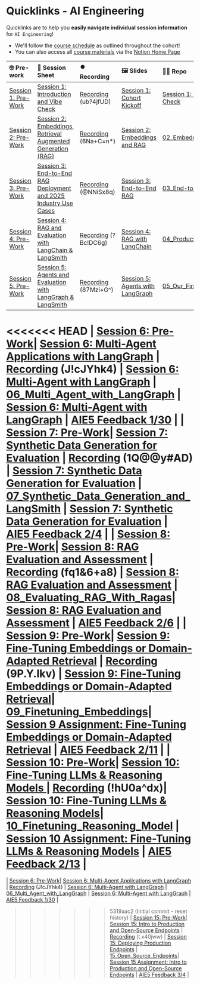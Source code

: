 # Quicklinks - AI Engineering

Quicklinks are to help you **easily navigate individual session information** for `AI Engineering`!  

- We'll follow the [course schedule](https://www.notion.so/The-AI-Engineering-Bootcamp-Cohort-5-Detailed-Schedule-Syllabus-158cd547af3d80039ed3c8f6dfe8be7c?pvs=4#158cd547af3d812a8555cdec981ca126) as outlined throughout the cohort!
- You can also access all [course materials](https://www.notion.so/The-AI-Engineering-Bootcamp-Cohort-5-Home-Page-175cd547af3d80969151ebc75bb1d94a?pvs=4#175cd547af3d8121b8c3ca20c7ce85ca) via the [Notion Home Page](https://www.notion.so/The-AI-Engineering-Bootcamp-Cohort-5-Home-Page-175cd547af3d80969151ebc75bb1d94a)


| 🤓 Pre-work | 📰 Session Sheet | ⏺️ Recording  | 🖼️ Slides     | 👨‍💻 Repo     | 📝 Homework      | 📁 Feedback       |
|:-----------------|:-----------------|:-----------------|:-----------------|:-----------------|:-----------------|:-----------------|
| [Session 1: Pre-Work](https://www.notion.so/The-AI-Engineering-Bootcamp-Cohort-5-Home-Page-175cd547af3d80969151ebc75bb1d94a?pvs=4#175cd547af3d8159907cf0ac05eb9050)| [Session 1: Introduction and Vibe Check](https://www.notion.so/Session-1-Introduction-and-Vibe-Check-177cd547af3d804d9ec7c0266889f947) | [Recording](https://us02web.zoom.us/rec/share/pNtF3s7dsxOnsDxMALes9o1yPSc0PfHr8rS7aVZSsDKqA9RysEhfzEi57ahT0F_R.eOIPyhx8A9e58B57) (ub?4jfUD) | [Session 1: Cohort Kickoff](https://www.canva.com/design/DAGcIeKKtHE/t9TVvikxC3EUetoqY1YoKA/edit?utm_content=DAGcIeKKtHE&utm_campaign=designshare&utm_medium=link2&utm_source=sharebutton) | [Session 1: Introduction and Vibe Check](https://github.com/AI-Maker-Space/AIE5/tree/main/01_Prompt%20Engineering%20and%20Prototyping%20Best%20Practices)| [Session 1 Assignment: Vibe Check](https://forms.gle/4VVx9rGrK9gqcZ8S9)| [AIE5 Feedback 1/14](https://forms.gle/7nfaP5ngje3HDKjV9)
| [Session 2: Pre-Work](https://www.notion.so/Session-2-Embeddings-Retrieval-Augmented-Generation-RAG-177cd547af3d80249224e8bbb97975e8?pvs=4#17bcd547af3d8052a52ff57ed804c10e)| [Session 2: Embeddings, Retrieval Augmented Generation (RAG)](https://www.notion.so/Session-2-Embeddings-Retrieval-Augmented-Generation-RAG-177cd547af3d80249224e8bbb97975e8) | [Recording](https://us02web.zoom.us/rec/share/UREOrwkbTnzfP4Ioje3vkVZ8vwM7aEL9JuEUjsCfAzDmcWQA173yK6vBhgyZdG5v.Fl-Fx1p09lj9a0dp) (6Na+C=n*) | [Session 2: Embeddings and RAG](https://www.canva.com/design/DAGcIaWlD3Y/OVppx6upOv0t0d97oVdacw/view?utm_content=DAGcIaWlD3Y&utm_campaign=designshare&utm_medium=link2&utm_source=uniquelinks&utlId=hd5aef0130e) | [02_Embeddings_and_RAG](https://github.com/AI-Maker-Space/AIE5/tree/main/02_Embeddings_and_RAG)| [Session 2: Embeddings & RAG](https://forms.gle/YaM6t7TTt63UtqCo7) | [AIE5 Feedback 1/16](https://forms.gle/32ndL9bWfJcYUQBJ8) |
| [Session 3: Pre-Work](https://www.notion.so/Session-3-End-to-End-RAG-Deployment-and-2025-Industry-Use-Cases-17bcd547af3d80f6b408ecc4f13dc37c?pvs=4#182cd547af3d80afbb70ec66b60e57e7)| [Session 3: End-to-End RAG Deployment and 2025 Industry Use Cases ](https://www.notion.so/Session-3-End-to-End-RAG-Deployment-and-2025-Industry-Use-Cases-17bcd547af3d80f6b408ecc4f13dc37c) | [Recording](https://us02web.zoom.us/rec/share/z34EifzLj8w-ZIBUyHY5g-zOoLx6uT7Pxll2xuxwHLBY471t7VQzypftjhIpt6Xi.UwCDCtAhWZ8r10GW) (@NNiSx8q) | [Session 3: End-to-End RAG](https://www.canva.com/design/DAGcIb0qWtg/CwUVvMJsSm_5DDoCScNIgw/edit?utm_content=DAGcIb0qWtg&utm_campaign=designshare&utm_medium=link2&utm_source=sharebutton) | [03_End-to-End_RAG](https://github.com/AI-Maker-Space/AIE5/tree/main/03_End-to-End_RAG) | [Session 3: End-to-End RAG](https://docs.google.com/forms/d/e/1FAIpQLSczSym0fvak79vJjGHTxKTtTl52xN-1Q7HnXErYA2iX1A609Q/viewform?usp=sharing) | [AIE5 Feedback 1/21](https://forms.gle/HVmGTLnGUGRzqsoX6) |
| [Session 4: Pre-Work](https://www.notion.so/Session-4-RAG-and-Evaluation-with-LangChain-LangSmith-17bcd547af3d805aa734d01fce1a057e?pvs=4#183cd547af3d8048a602eb915836bef9)| [Session 4: RAG and Evaluation with LangChain & LangSmith](https://www.notion.so/Session-4-RAG-and-Evaluation-with-LangChain-LangSmith-17bcd547af3d805aa734d01fce1a057e) | [Recording](https://us02web.zoom.us/rec/share/K3JiMwGgEmwt9a1NMJ-NDSPEm8OkTbMNVvd0EtiqvYI2lsCjtlxJHree_lJ_pkf1.seCwf2ZRyF0ru0Rb) (?Bc!DC6g)  | [Session 4: RAG with LangChain](https://www.canva.com/design/DAGcIXWQbdg/_h_4Y8AQIB9R5Kl9HmG8xQ/edit?utm_content=DAGcIXWQbdg&utm_campaign=designshare&utm_medium=link2&utm_source=sharebutton) | [04_Production_RAG](https://github.com/AI-Maker-Space/AIE5/tree/main/04_Production_RAG) | [Session 4: RAG with LangChain](https://docs.google.com/forms/d/e/1FAIpQLSeaJqV4RduOdgbUtBPDv63Yk-8HhlHf-C6yWHL4O9rcNDcAgQ/viewform?usp=sharing) | [AIE5 Feedback 1/23](https://forms.gle/pzwREd3RVRgp6D4q9) |
| [Session 5: Pre-Work](https://www.notion.so/Session-5-Agents-and-Evaluation-with-LangGraph-LangSmith-184cd547af3d807096c8ff666a008337?pvs=4#185cd547af3d80fa83afdc37a0668751)| [Session 5: Agents and Evaluation with LangGraph & LangSmith](https://www.notion.so/Session-5-Agents-and-Evaluation-with-LangGraph-LangSmith-184cd547af3d807096c8ff666a008337#185cd547af3d804fa3c7c27128b22936) | [Recording](https://us02web.zoom.us/rec/share/tI6js4yc5QSU_UULat7ULXY0azwKLtvFxVauxAOSpbjBtqVkPMmTrQxEsx1s2rRN.YZW67zTiEIrZbnMK) (87Mzi+G^) | [Session 5: Agents with LangGraph](https://www.canva.com/design/DAGcIdxf5K0/Y-0-K5HSH6D3YmfJQ3potg/edit?utm_content=DAGcIdxf5K0&utm_campaign=designshare&utm_medium=link2&utm_source=sharebutton) | [05_Our_First_Agent_with_LangGraph](https://github.com/AI-Maker-Space/AIE5/tree/main/05_Our_First_Agent_with_LangGraph) | [Session 5: Agents with LangGraph](https://forms.gle/EAjSjZ7C7TEjBKgN6) | [AIE5 Feedback 1/28](https://forms.gle/2MezDhct7BVt4NHo8) |
<<<<<<< HEAD
| [Session 6: Pre-Work](https://www.notion.so/Session-6-Multi-Agent-Applications-with-LangGraph-184cd547af3d808cbcdeeed381559dc8?pvs=4#184cd547af3d81d5b68de91e7aded8ac)| [Session 6: Multi-Agent Applications with LangGraph](https://www.notion.so/Session-6-Multi-Agent-Applications-with-LangGraph-184cd547af3d808cbcdeeed381559dc8) | [Recording](https://us02web.zoom.us/rec/share/lBGI73HPoNMW7MBjvX1CKXcBF3nbZn4h4GfU20HSAkqxFbjl1ND1los5XwXSDfwZ.r5arGZjTYOgxBO4f) (J!cJYhk4) | [Session 6:  Multi-Agent with LangGraph](https://www.canva.com/design/DAGcITD8I_E/0q7OhXagz-AfWNfp5RjDdA/edit?utm_content=DAGcITD8I_E&utm_campaign=designshare&utm_medium=link2&utm_source=sharebutton) | [06_Multi_Agent_with_LangGraph](https://github.com/AI-Maker-Space/AIE5/tree/main/06_Multi_Agent_with_LangGraph) | [Session 6:  Multi-Agent with LangGraph](https://forms.gle/3jF8X3NLTsD8uG4C6) | [AIE5 Feedback 1/30](https://forms.gle/CQpew16p4YKAtXZT6) |
| [Session 7: Pre-Work](https://www.notion.so/Session-7-Synthetic-Data-Generation-for-Evaluation-189cd547af3d8085ab5dc89d7b5c0879?pvs=4#189cd547af3d8103b7f2c5d9a383686a)| [Session 7: Synthetic Data Generation for Evaluation](https://www.notion.so/Session-7-Synthetic-Data-Generation-for-Evaluation-189cd547af3d8085ab5dc89d7b5c0879) |  [Recording](https://us02web.zoom.us/rec/share/rPTLLyth_oyE_7-aXWJoHnxKsg-UPHDrszdw5ny6ng7-l_DuX3M0W86THS2q2n-w.VL8kpsdpEOibmlg0) (1Q@@y#AD) | [Session 7: Synthetic Data Generation for Evaluation](https://www.canva.com/design/DAGcIQhny7k/unM4iPJ1HN83c18xRnnhBQ/edit?utm_content=DAGcIQhny7k&utm_campaign=designshare&utm_medium=link2&utm_source=sharebutton) | [07_Synthetic_Data_Generation_and_LangSmith](https://github.com/AI-Maker-Space/AIE5/tree/main/07_Synthetic_Data_Generation_and_LangSmith) | [Session 7: Synthetic Data Generation for Evaluation](https://forms.gle/erEBQJ3LoBnjFYFX6) | [AIE5 Feedback 2/4](https://forms.gle/E8iXiLwwpPCd49dx8) |
| [Session 8: Pre-Work](https://www.notion.so/Session-8-RAG-Evaluation-and-Assessment-189cd547af3d804bbf68df4ccbf888c3?pvs=4#191cd547af3d80ba9407d06e7c157d69)| [Session 8: RAG Evaluation and Assessment](https://www.notion.so/Session-8-RAG-Evaluation-and-Assessment-189cd547af3d804bbf68df4ccbf888c3) | [Recording](https://us02web.zoom.us/rec/play/cVT6Eb0l8dpgMQpLDg28hx4cmaxWVO6JM9OH1FuHOPwH11T84Q2H_VeQN--kIJMSKyr-Clo70eGIuvZK.mEUdJNs__pPKIYpD?canPlayFromShare=true&from=my_recording&continueMode=true&componentName=rec-play&originRequestUrl=https%3A%2F%2Fus02web.zoom.us%2Frec%2Fshare%2Fl2GgqNwg8PStYdjU7ZCmMmj6UmwgO0no-2YR1FphAt0yamETmsXEjPqn1kCi7VIC.jk1jaGu_zO45kW5H) (fq1&6+a8) | [Session 8: RAG Evaluation and Assessment](https://www.canva.com/design/DAGcISsjP8Y/wArKaK2F3jb5ocBgf91UqA/edit?utm_content=DAGcISsjP8Y&utm_campaign=designshare&utm_medium=link2&utm_source=sharebutton) | [08_Evaluating_RAG_With_Ragas](https://github.com/AI-Maker-Space/AIE5/tree/main/08_Evaluating_RAG_With_Ragas)| [Session 8: RAG Evaluation and Assessment](https://forms.gle/A5zJusphC8DkaKxz7) | [AIE5 Feedback 2/6](https://forms.gle/vB6iMr9sgqmz5A5x5) |
| [Session 9: Pre-Work](https://www.notion.so/Session-9-Fine-Tuning-Embeddings-or-Domain-Adapted-Retrieval-189cd547af3d80e2a20af073060f2c0c?pvs=4#189cd547af3d81048f71c349e2c5ca9d)| [Session 9: Fine-Tuning Embeddings or Domain-Adapted Retrieval](https://www.notion.so/Session-9-Fine-Tuning-Embeddings-or-Domain-Adapted-Retrieval-189cd547af3d80e2a20af073060f2c0c) | [Recording](https://us02web.zoom.us/rec/share/eWW79xYKT51-L-EWPAYEOabirkPjAuV_oyPb-7PeOPc-tdZnIZmv817wdesULUkw.dIVe86Fsaidc0M5h) (9P.Y.Ikv) | [Session 9: Fine-Tuning Embeddings or Domain-Adapted Retrieval](https://www.canva.com/design/DAGe090dCmE/mCfN3RdVz9StXX6ec9U_kg/edit?utm_content=DAGe090dCmE&utm_campaign=designshare&utm_medium=link2&utm_source=sharebutton)| [09_Finetuning_Embeddings](https://github.com/AI-Maker-Space/AIE5/tree/main/09_Finetuning_Embeddings)| [Session 9 Assignment: Fine-Tuning Embeddings or Domain-Adapted Retrieval](https://forms.gle/eYVTYBLdDsV5QK1j8) | [AIE5 Feedback 2/11](https://forms.gle/FgtkahAXGivuZWsV8) |
| [Session 10: Pre-Work](https://www.notion.so/Session-10-Fine-Tuning-LLM-Chat-Models-189cd547af3d80b3b460cdf16ceb212d?pvs=4#189cd547af3d81679890c02cf1812071)| [Session 10: Fine-Tuning LLMs & Reasoning Models ](https://www.notion.so/Session-10-Fine-Tuning-LLM-Chat-Models-189cd547af3d80b3b460cdf16ceb212d) | [Recording](https://us02web.zoom.us/rec/share/WM85q-HkiEMDfHP4j4vXB5dB-f0W9Q39fVWvKNZzqED9HjK89jJMcMNaOUafDDE4.pkaFKBwyFr-ZjzDj) (!hU0a^dx)| [Session 10: Fine-Tuning LLMs & Reasoning Models](https://www.canva.com/design/DAGcIQDgXnI/32F5QSz2_S_8b2ATHjZrBA/edit?utm_content=DAGcIQDgXnI&utm_campaign=designshare&utm_medium=link2&utm_source=sharebutton)| [10_Finetuning_Reasoning_Model](https://github.com/AI-Maker-Space/AIE5/tree/main/10_Finetuning_Reasoning_Model) | [Session 10 Assignment: Fine-Tuning LLMs & Reasoning Models](https://forms.gle/aMDtvaYdbjmtvBuN7)  | [AIE5 Feedback 2/13](https://forms.gle/zQGUnYk5AYfp2v9r9) |
=======
| [Session 6: Pre-Work](https://www.notion.so/Session-6-Multi-Agent-Applications-with-LangGraph-184cd547af3d808cbcdeeed381559dc8?pvs=4#184cd547af3d81d5b68de91e7aded8ac)| [Session 6: Multi-Agent Applications with LangGraph](https://www.notion.so/Session-6-Multi-Agent-Applications-with-LangGraph-184cd547af3d808cbcdeeed381559dc8) | [Recording](https://us02web.zoom.us/rec/share/lBGI73HPoNMW7MBjvX1CKXcBF3nbZn4h4GfU20HSAkqxFbjl1ND1los5XwXSDfwZ.r5arGZjTYOgxBO4f) (J!cJYhk4) | [Session 6:  Multi-Agent with LangGraph](https://www.canva.com/design/DAGcITD8I_E/0q7OhXagz-AfWNfp5RjDdA/edit?utm_content=DAGcITD8I_E&utm_campaign=designshare&utm_medium=link2&utm_source=sharebutton) | [06_Multi_Agent_with_LangGraph](https://github.com/AI-Maker-Space/AIE5/tree/main/06_Multi_Agent_with_LangGraph) | [Session 6:  Multi-Agent with LangGraph](https://forms.gle/3jF8X3NLTsD8uG4C6) | [AIE5 Feedback 1/30](https://forms.gle/CQpew16p4YKAtXZT6) |
>>>>>>> 5319aac2 (Initial commit - reset history)
| [Session 15: Pre-Work](https://www.notion.so/Session-15-Intro-to-Production-and-Open-Source-Endpoints-189cd547af3d80168768dc2a8e18cfed?pvs=4#189cd547af3d816b8edce736371f4e47)| [Session 15: Intro to Production and Open-Source Endpoints](https://www.notion.so/Session-15-Intro-to-Production-and-Open-Source-Endpoints-189cd547af3d80168768dc2a8e18cfed) | [Recording](https://us02web.zoom.us/rec/share/yyfRWpLirOF5dG7x7bPq-nDAMMl_7A9NrJezZ1lOYzV_pnXx2DqewqjjN6TO9g66.nzdC7HDNKuLkKBgz) (t.x40jww) | [Session 15: Deploying Production Endpoints](https://www.canva.com/design/DAGgzHilCCM/V1mncJGrJ_2LhpADDxKvRQ/edit?utm_content=DAGgzHilCCM&utm_campaign=designshare&utm_medium=link2&utm_source=sharebutton) | [15_Open_Source_Endpoints](https://github.com/AI-Maker-Space/AIE5/tree/main/15_Open_Source_Endpoints)| [Session 15 Assignment: Intro to Production and Open-Source Endpoints](https://forms.gle/ii1LNb2oxuHhH1xd9) | [AIE5 Feedback 3/4](https://forms.gle/gMZfY2oHmeYMhWmn6) |
